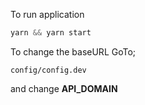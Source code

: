 To run application

```jsx
yarn && yarn start

```

To change the baseURL GoTo;

```
config/config.dev 
```
and change <b>API_DOMAIN</b>
